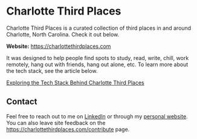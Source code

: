 # Charlotte Third Places

Charlotte Third Places is a curated collection of third places in and around Charlotte, North Carolina. Check it out below.

**Website:** <https://charlottethirdplaces.com>

It was designed to help people find spots to study, read, write, chill, work remotely, hang out with friends, hang out alone, etc. To learn more about the tech stack, see the article below.

[Exploring the Tech Stack Behind Charlotte Third Places](https://segunakinyemi.com/blog/charlotte-third-places-tech-stack)

## Contact

Feel free to reach out to me on [LinkedIn](https://www.linkedin.com/in/segunakinyemi/) or through my [personal website](https://segunakinyemi.com). You can also leave site feedback on the <https://charlottethirdplaces.com/contribute> page.
